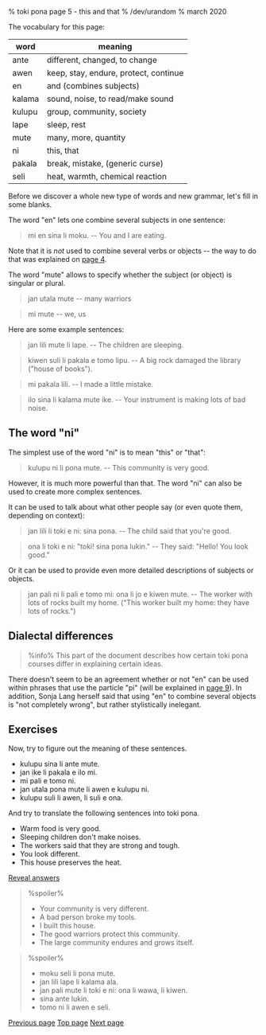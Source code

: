 % toki pona page 5 - this and that
% /dev/urandom
% march 2020

The vocabulary for this page: 

| word    | meaning                               |
|---------|---------------------------------------|
| ante    | different, changed, to change         |
| awen    | keep, stay, endure, protect, continue |
| en      | and (combines subjects)               |
| kalama  | sound, noise, to read/make sound      |
| kulupu  | group, community, society             |
| lape    | sleep, rest                           |
| mute    | many, more, quantity                  |
| ni      | this, that                            |
| pakala  | break, mistake, (generic curse)       |
| seli    | heat, warmth, chemical reaction       |

Before we discover a whole new type of words and new grammar, let's fill in some
blanks.

The word "en" lets one combine several subjects in one sentence: 

> mi en sina li moku. -- You and I are eating.

Note that it is _not_ used to combine several verbs or objects -- the way to do
that was explained on [page 4](4.html).

The word "mute" allows to specify whether the subject (or object) is singular or
plural.

> jan utala mute -- many warriors

> mi mute -- we, us

Here are some example sentences:

> jan lili mute li lape. -- The children are sleeping.

> kiwen suli li pakala e tomo lipu. -- A big rock damaged the library ("house of
> books").

> mi pakala lili. -- I made a little mistake.

> ilo sina li kalama mute ike. -- Your instrument is making lots of bad noise.

## The word "ni"

The simplest use of the word "ni" is to mean "this" or "that":

> kulupu ni li pona mute. -- This community is very good.

However, it is much more powerful than that. The word "ni" can also be used to
create more complex sentences.

It can be used to talk about what other people say (or even quote them,
depending on context):

> jan lili li toki e ni: sina pona. -- The child said that you're good.

> ona li toki e ni: "toki! sina pona lukin." -- They said: "Hello! You look
> good."

Or it can be used to provide even more detailed descriptions of subjects or
objects.

> jan pali ni li pali e tomo mi: ona li jo e kiwen mute. -- The worker with lots
> of rocks built my home. ("This worker built my home: they have lots of
> rocks.")

## Dialectal differences

> %info%
> This part of the document describes how certain toki pona courses differ in
> explaining certain ideas.

There doesn't seem to be an agreement whether or not "en" can be used within
phrases that use the particle "pi" (will be explained in [page 9](9.html)). In
addition, Sonja Lang herself said that using "en" to combine several objects is
"not completely wrong", but rather stylistically inelegant.

## Exercises

Now, try to figure out the meaning of these sentences.

* kulupu sina li ante mute.
* jan ike li pakala e ilo mi.
* mi pali e tomo ni.
* jan utala pona mute li awen e kulupu ni.
* kulupu suli li awen, li suli e ona.

And try to translate the following sentences into toki pona.

* Warm food is very good.
* Sleeping children don't make noises.
* The workers said that they are strong and tough.
* You look different. 
* This house preserves the heat.

<a name="answers" href="#answers" onclick="revealSpoilers();">Reveal answers</a>

> %spoiler%
> * Your community is very different.
> * A bad person broke my tools.
> * I built this house.
> * The good warriors protect this community.
> * The large community endures and grows itself.

> %spoiler%
> * moku seli li pona mute.
> * jan lili lape li kalama ala.
> * jan pali mute li toki e ni: ona li wawa, li kiwen.
> * sina ante lukin.
> * tomo ni li awen e seli.

[Previous page](4.html) [Top page](index.html) [Next page](6.html)
